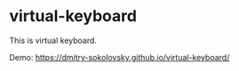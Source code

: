 # virtual-keyboard
This is virtual keyboard.

Demo: https://dmitry-sokolovsky.github.io/virtual-keyboard/